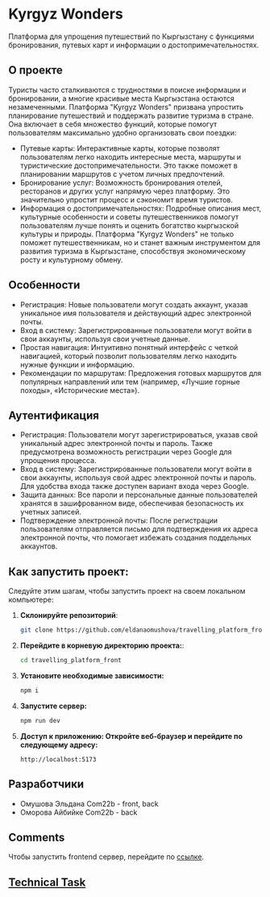 # Kyrgyz Wonders

Платформа для упрощения путешествий по Кыргызстану с функциями бронирования, путевых карт и информации о достопримечательностях.

## О проекте

Туристы часто сталкиваются с трудностями в поиске информации и бронировании, а многие красивые места Кыргызстана остаются незамеченными. Платформа "Kyrgyz Wonders" призвана упростить планирование путешествий и поддержать развитие туризма в стране. Она включает в себя множество функций, которые помогут пользователям максимально удобно организовать свои поездки:

-   Путевые карты: Интерактивные карты, которые позволят пользователям легко находить интересные места, маршруты и туристические достопримечательности. Это также поможет в планировании маршрутов с учетом личных предпочтений.
-   Бронирование услуг: Возможность бронирования отелей, ресторанов и других услуг напрямую через платформу. Это значительно упростит процесс и сэкономит время туристов.
-   Информация о достопримечательностях: Подробные описания мест, культурные особенности и советы путешественников помогут пользователям лучше понять и оценить богатство кыргызской культуры и природы.
    Платформа "Kyrgyz Wonders" не только поможет путешественникам, но и станет важным инструментом для развития туризма в Кыргызстане, способствуя экономическому росту и культурному обмену.

## Особенности

-   Регистрация: Новые пользователи могут создать аккаунт, указав уникальное имя пользователя и действующий адрес электронной почты.
-   Вход в систему: Зарегистрированные пользователи могут войти в свои аккаунты, используя свои учетные данные.
-   Простая навигация: Интуитивно понятный интерфейс с четкой навигацией, который позволит пользователям легко находить нужные функции и информацию.
-   Рекомендации по маршрутам: Предложения готовых маршрутов для популярных направлений или тем (например, «Лучшие горные походы», «Исторические места»).

## Аутентификация

-   Регистрация: Пользователи могут зарегистрироваться, указав свой уникальный адрес электронной почты и пароль. Также предусмотрена возможность регистрации через Google для упрощения процесса.
-   Вход в систему: Зарегистрированные пользователи могут войти в свои аккаунты, используя свой адрес электронной почты и пароль. Для удобства входа также доступен вариант входа через Google.
-   Защита данных: Все пароли и персональные данные пользователей хранятся в зашифрованном виде, обеспечивая безопасность их учетных записей.
-   Подтверждение электронной почты: После регистрации пользователям отправляется письмо для подтверждения их адреса электронной почты, что помогает избежать создания поддельных аккаунтов.

## Как запустить проект:

Следуйте этим шагам, чтобы запустить проект на своем локальном компьютере:

1. **Склонируйте репозиторий**:
    ```bash
    git clone https://github.com/eldanaomushova/travelling_platform_front.git
    ```
2. **Перейдите в корневую директорию проекта:**:
    ```bash
    cd travelling_platform_front
    ```
3. **Установите необходимые зависимости:**
    ```bash
    npm i
    ```
4. **Запустите сервер:**
    ```bash
    npm run dev
    ```
5. **Доступ к приложению: Откройте веб-браузер и перейдите по следующему адресу:**
    ```bach
    http://localhost:5173
    ```

## Разработчики

-   Омушова Эльдана Com22b - front, back
-   Оморова Айбийке Com22b - back

## Comments

Чтобы запустить frontend сервер, перейдите по [ссылке](https://github.com/eldanaomushova/travelling_platform_front).

## [Technical Task](https://docs.google.com/document/d/1U8SGcTv9l_xe6lpx5LoLTt6DzMKzyk4KyGqZ0mt02-E/edit?tab=t.0)
